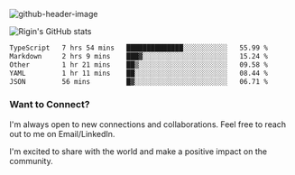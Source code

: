 
![github-header-image](https://github.com/riginoommen/riginoommen/assets/3840244/889cae65-df55-4cda-86cc-bf21bf1f2e96)

![Rigin's GitHub stats](https://github-readme-stats.vercel.app/api?username=riginoommen\&show_icons=true\&show=reviews,discussions_started,discussions_answered,prs_merged,prs_merged_percentage)


<!--START_SECTION:waka-->

```txt
TypeScript   7 hrs 54 mins   ██████████████░░░░░░░░░░░   55.99 %
Markdown     2 hrs 9 mins    ███▓░░░░░░░░░░░░░░░░░░░░░   15.24 %
Other        1 hr 21 mins    ██▒░░░░░░░░░░░░░░░░░░░░░░   09.58 %
YAML         1 hr 11 mins    ██░░░░░░░░░░░░░░░░░░░░░░░   08.44 %
JSON         56 mins         █▓░░░░░░░░░░░░░░░░░░░░░░░   06.71 %
```

<!--END_SECTION:waka-->

### Want to Connect?

I'm always open to new connections and collaborations. Feel free to reach out to me on Email/LinkedIn.

I'm excited to share with the world and make a positive impact on the community.
